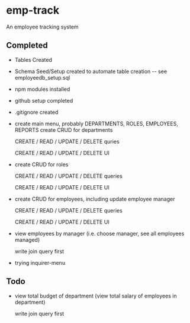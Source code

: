 # emp-track

An employee tracking system 

## Completed

* Tables Created
* Schema Seed/Setup created to automate table creation  -- see employeedb_setup.sql
* npm modules installed
* github setup completed
* .gitignore created
* create main menu, probably DEPARTMENTS, ROLES, EMPLOYEES, REPORTS
create CRUD for departments

  CREATE / READ / UPDATE / DELETE quries

  CREATE / READ / UPDATE / DELETE UI

* create CRUD for roles

  CREATE / READ / UPDATE / DELETE queries

  CREATE / READ / UPDATE / DELETE UI

* create CRUD for employees, including update employee manager

  CREATE / READ / UPDATE / DELETE queries

  CREATE / READ / UPDATE / DELETE UI

* view employees by manager (i.e. choose manager, see all employees managed)

  write join query first


* trying inquirer-menu


## Todo

* view total budget of department (view total salary of employees in department)
 
  write join query first